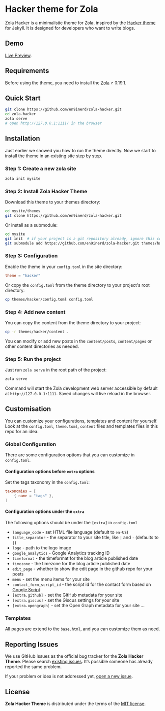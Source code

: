 # Hacker theme for Zola

Zola Hacker is a minimalistic theme for Zola, inspired by the [Hacker theme](https://pages-themes.github.io/hacker/) for Jekyll. It is designed for developers who want to write blogs.

## Demo

[Live Preview](https://zola-hacker.enginerd.io/).

## Requirements

Before using the theme, you need to install the [Zola](https://www.getzola.org/documentation/getting-started/installation/) ≥ 0.19.1.

## Quick Start

```bash
git clone https://github.com/en9inerd/zola-hacker.git
cd zola-hacker
zola serve
# open http://127.0.0.1:1111/ in the browser
```

## Installation

Just earlier we showed you how to run the theme directly. Now we start to
install the theme in an existing site step by step.

### Step 1: Create a new zola site

```bash
zola init mysite
```

### Step 2: Install Zola Hacker Theme

Download this theme to your themes directory:

```bash
cd mysite/themes
git clone https://github.com/en9inerd/zola-hacker.git
```

Or install as a submodule:

```bash
cd mysite
git init  # if your project is a git repository already, ignore this command
git submodule add https://github.com/en9inerd/zola-hacker.git themes/hacker
```

### Step 3: Configuration

Enable the theme in your `config.toml` in the site directory:

```toml
theme = "hacker"
```

Or copy the `config.toml` from the theme directory to your project's
root directory:

```bash
cp themes/hacker/config.toml config.toml
```

### Step 4: Add new content

You can copy the content from the theme directory to your project:

```bash
cp -r themes/hacker/content .
```

You can modify or add new posts in the `content/posts`, `content/pages` or other
content directories as needed.

### Step 5: Run the project

Just run `zola serve` in the root path of the project:

```bash
zola serve
```

Command will start the Zola development web server accessible by default at
`http://127.0.0.1:1111`. Saved changes will live reload in the browser.

## Customisation

You can customize your configurations, templates and content for yourself. Look
at the `config.toml`, `theme.toml`, `content` files and templates files in this
repo for an idea.

### Global Configuration

There are some configuration options that you can customize in `config.toml`.

#### Configuration options before `extra` options

Set the tags taxonomy in the `config.toml`:

```toml
taxonomies = [
    { name = "tags" },
]
```

#### Configuration options under the `extra`

The following options should be under the `[extra]` in `config.toml`

- `language_code` - set HTML file language (default to `en-US`)
- `title_separator` - the separator to your site title, like `|` and `-` (defaults to `|`)
- `logo` - path to the logo image
- `google_analytics` - Google Analytics tracking ID
- `timeformat` - the timeformat for the blog article published date
- `timezone` - the timezone for the blog article published date
- `edit_page` - whether to show the edit page in the github repo for your posts
- `menu` - set the menu items for your site
- `contact_form_script_id` - the script id for the contact form based on [Google Script](https://github.com/en9inerd/learn-to-send-email-via-google-script-html-no-server)
- `[extra.github]` - set the GitHub metadata for your site
- `[extra.giscus]` - set the Giscus settings for your site
- `[extra.opengraph]` - set the Open Graph metadata for your site
...

### Templates

All pages are extend to the `base.html`, and you can customize them as need.

## Reporting Issues

We use GitHub Issues as the official bug tracker for the **Zola Hacker Theme**. Please
search [existing issues](https://github.com/en9inerd/zola-hacker/issues). It’s
possible someone has already reported the same problem.

If your problem or idea is not addressed yet, [open a new issue](https://github.com/en9inerd/zola-hacker/issues/new).

## License

**Zola Hacker Theme** is distributed under the terms of the
[MIT license](https://github.com/en9inerd/zola-hacker/blob/main/LICENSE).
